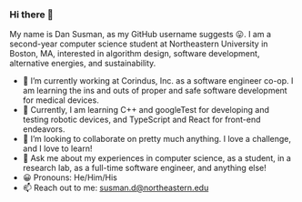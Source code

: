 ### Hi there 👋

My name is Dan Susman, as my GitHub username suggests 😛. I am a second-year computer science student at Northeastern University in Boston, MA, interested in algorithm design, software development, alternative energies, and sustainability.

- 🔭 I’m currently working at Corindus, Inc. as a software engineer co-op. I am learning the ins and outs of proper and safe software development for medical devices.
- 🌱 Currently, I am learning C++ and googleTest for developing and testing robotic devices, and TypeScript and React for front-end endeavors.
- 👯 I’m looking to collaborate on pretty much anything. I love a challenge, and I love to learn!
- 💬 Ask me about my experiences in computer science, as a student, in a research lab, as a full-time software engineer, and anything else!
- 😀 Pronouns: He/Him/His
- 📫 Reach out to me: susman.d@northeastern.edu

